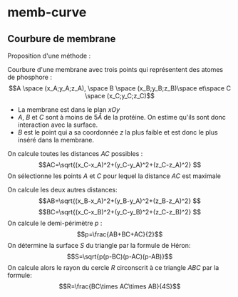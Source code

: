 # memb-curve

## Courbure de membrane

Proposition d'une méthode :

Courbure d'une membrane avec trois points qui représentent des atomes de phosphore :
$$A \space (x_A;y_A;z_A), \space B \space (x_B;y_B;z_B)\space et\space C \space (x_C;y_C;z_C)$$
* La membrane est dans le plan $xOy$
* $A$, $B$ et $C$ sont à moins de $5 \mathring{A}$ de la protéine. On estime qu'ils sont donc  interaction avec la surface.
* $B$ est le point qui a sa coordonnée $z$ la plus faible et est donc le plus inséré dans la membrane.

On calcule toutes les distances $AC$ possibles :
$$AC=\sqrt{(x_C-x_A)^2+(y_C-y_A)^2+(z_C-z_A)^2} $$
On sélectionne les points $A$ et $C$ pour lequel la distance $AC$ est maximale

On calcule les deux autres distances:
$$AB=\sqrt{(x_B-x_A)^2+(y_B-y_A)^2+(z_B-z_A)^2} $$
$$BC=\sqrt{(x_C-x_B)^2+(y_C-y_B)^2+(z_C-z_B)^2} $$
On calcule le demi-périmètre $p$ :
$$p=\frac{AB+BC+AC}{2}$$
On détermine la surface $S$ du triangle par la formule de Héron:
$$S=\sqrt{p(p-BC)(p-AC)(p-AB)}$$
On calcule alors le rayon du cercle $R$ circonscrit à ce triangle $ABC$ par la formule:
$$R=\frac{BC\times AC\times AB}{4S}$$
